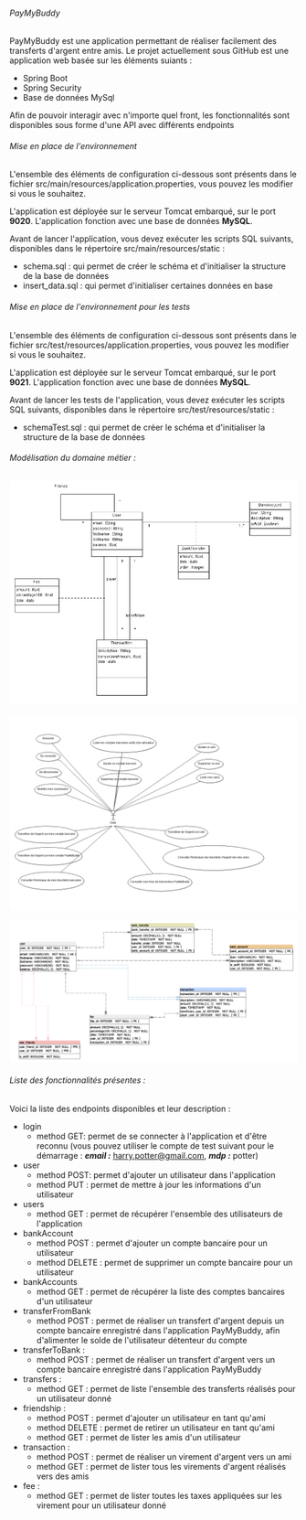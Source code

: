 ###### PayMyBuddy

PayMyBuddy est une application permettant de réaliser facilement des transferts d'argent entre amis.
Le projet actuellement sous GitHub est une application web basée sur les éléments suiants :
- Spring Boot
- Spring Security
- Base de données MySql

Afin de pouvoir interagir avec n'importe quel front, les fonctionnalités sont disponibles sous forme d'une API avec différents endpoints

###### Mise en place de l'environnement
L'ensemble des éléments de configuration ci-dessous sont présents dans le fichier src/main/resources/application.properties, vous pouvez les modifier si vous le souhaitez.

L'application est déployée sur le serveur Tomcat embarqué, sur le port **9020**.
L'application fonction avec une base de données **MySQL**.

Avant de lancer l'application, vous devez exécuter les scripts SQL suivants, disponibles dans le répertoire src/main/resources/static :
- schema.sql : qui permet de créer le schéma et d'initialiser la structure de la base de données
- insert_data.sql : qui permet d'initialiser certaines données en base

###### Mise en place de l'environnement pour les tests
L'ensemble des éléments de configuration ci-dessous sont présents dans le fichier src/test/resources/application.properties, vous pouvez les modifier si vous le souhaitez.

L'application est déployée sur le serveur Tomcat embarqué, sur le port **9021**.
L'application fonction avec une base de données **MySQL**.

Avant de lancer les tests de l'application, vous devez exécuter les scripts SQL suivants, disponibles dans le répertoire src/test/resources/static :
- schemaTest.sql : qui permet de créer le schéma et d'initialiser la structure de la base de données

###### Modélisation du domaine métier :
![Diagramme de classes](src/main/resources/static/DiagrammeClasse.png?raw=true)

![Diagramme de cas d'utilisation](src/main/resources/static/DiagrammeCasUtilisation.png?raw=true)

![SchemaBDD](src/main/resources/static/SchemaBDD.PNG?raw=true)

###### Liste des fonctionnalités présentes :

Voici la liste des endpoints disponibles et leur description :

- login 
    - method GET: permet de se connecter à l'application et d'être reconnu (vous pouvez utiliser le compte de test suivant pour le démarrage : _**email :**_ harry.potter@gmail.com, **_mdp :_** potter)
- user 
    - method POST: permet d'ajouter un utilisateur dans l'application
    - method PUT : permet de mettre à jour les informations d'un utilisateur
- users
    - method GET : permet de récupérer l'ensemble des utilisateurs de l'application
- bankAccount
    - method POST : permet d'ajouter un compte bancaire pour un utilisateur
    - method DELETE : permet de supprimer un compte bancaire pour un utilisateur
- bankAccounts
    - method GET : permet de récupérer la liste des comptes bancaires d'un utilisateur
- transferFromBank 
    - method POST : permet de réaliser un transfert d'argent depuis un compte bancaire enregistré dans l'application PayMyBuddy, afin d'alimenter le solde de l'utilisateur détenteur du compte
- transferToBank :
    - method POST : permet de réaliser un transfert d'argent vers un compte bancaire enregistré dans l'application PayMyBuddy
- transfers :
    - method GET : permet de liste l'ensemble des transferts réalisés pour un utilisateur donné
- friendship :
    - method POST : permet d'ajouter un utilisateur en tant qu'ami
    - method DELETE : permet de retirer un utilisateur en tant qu'ami
    - method GET : permet de lister les amis d'un utilisateur
- transaction :
    - method POST : permet de réaliser un virement d'argent vers un ami
    - method GET : permet de lister tous les virements d'argent réalisés vers des amis
- fee : 
    - method GET : permet de lister toutes les taxes appliquées sur les virement pour un utilisateur donné
    




